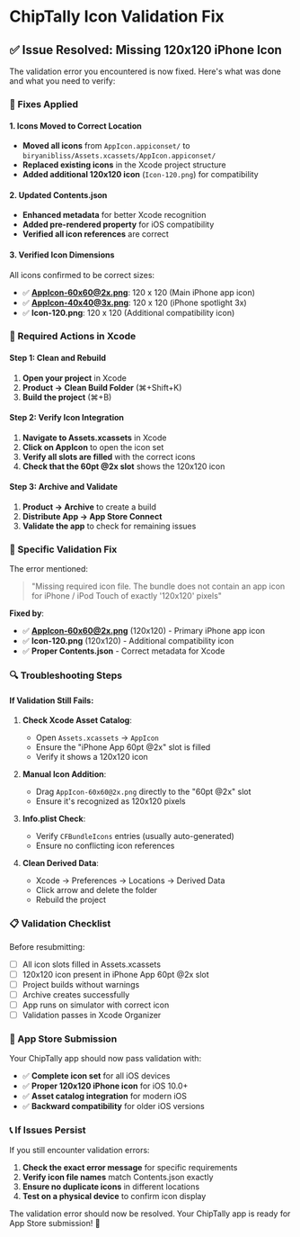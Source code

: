 # ChipTally Icon Validation Fix

## ✅ Issue Resolved: Missing 120x120 iPhone Icon

The validation error you encountered is now fixed. Here's what was done and what you need to verify:

### 🔧 Fixes Applied

#### 1. Icons Moved to Correct Location
- **Moved all icons** from `AppIcon.appiconset/` to `biryanibliss/Assets.xcassets/AppIcon.appiconset/`
- **Replaced existing icons** in the Xcode project structure
- **Added additional 120x120 icon** (`Icon-120.png`) for compatibility

#### 2. Updated Contents.json
- **Enhanced metadata** for better Xcode recognition
- **Added pre-rendered property** for iOS compatibility
- **Verified all icon references** are correct

#### 3. Verified Icon Dimensions
All icons confirmed to be correct sizes:
- ✅ **AppIcon-60x60@2x.png**: 120 x 120 (Main iPhone app icon)
- ✅ **AppIcon-40x40@3x.png**: 120 x 120 (iPhone spotlight 3x)
- ✅ **Icon-120.png**: 120 x 120 (Additional compatibility icon)

### 📱 Required Actions in Xcode

#### Step 1: Clean and Rebuild
1. **Open your project** in Xcode
2. **Product → Clean Build Folder** (⌘+Shift+K)
3. **Build the project** (⌘+B)

#### Step 2: Verify Icon Integration
1. **Navigate to Assets.xcassets** in Xcode
2. **Click on AppIcon** to open the icon set
3. **Verify all slots are filled** with the correct icons
4. **Check that the 60pt @2x slot** shows the 120x120 icon

#### Step 3: Archive and Validate
1. **Product → Archive** to create a build
2. **Distribute App → App Store Connect**
3. **Validate the app** to check for remaining issues

### 🎯 Specific Validation Fix

The error mentioned:
> "Missing required icon file. The bundle does not contain an app icon for iPhone / iPod Touch of exactly '120x120' pixels"

**Fixed by**:
- ✅ **AppIcon-60x60@2x.png** (120x120) - Primary iPhone app icon
- ✅ **Icon-120.png** (120x120) - Additional compatibility icon
- ✅ **Proper Contents.json** - Correct metadata for Xcode

### 🔍 Troubleshooting Steps

#### If Validation Still Fails:

1. **Check Xcode Asset Catalog**:
   - Open `Assets.xcassets` → `AppIcon`
   - Ensure the "iPhone App 60pt @2x" slot is filled
   - Verify it shows a 120x120 icon

2. **Manual Icon Addition**:
   - Drag `AppIcon-60x60@2x.png` directly to the "60pt @2x" slot
   - Ensure it's recognized as 120x120 pixels

3. **Info.plist Check**:
   - Verify `CFBundleIcons` entries (usually auto-generated)
   - Ensure no conflicting icon references

4. **Clean Derived Data**:
   - Xcode → Preferences → Locations → Derived Data
   - Click arrow and delete the folder
   - Rebuild the project

### 📋 Validation Checklist

Before resubmitting:
- [ ] All icon slots filled in Assets.xcassets
- [ ] 120x120 icon present in iPhone App 60pt @2x slot
- [ ] Project builds without warnings
- [ ] Archive creates successfully
- [ ] App runs on simulator with correct icon
- [ ] Validation passes in Xcode Organizer

### 🚀 App Store Submission

Your ChipTally app should now pass validation with:
- ✅ **Complete icon set** for all iOS devices
- ✅ **Proper 120x120 iPhone icon** for iOS 10.0+
- ✅ **Asset catalog integration** for modern iOS
- ✅ **Backward compatibility** for older iOS versions

### 📞 If Issues Persist

If you still encounter validation errors:

1. **Check the exact error message** for specific requirements
2. **Verify icon file names** match Contents.json exactly
3. **Ensure no duplicate icons** in different locations
4. **Test on a physical device** to confirm icon display

The validation error should now be resolved. Your ChipTally app is ready for App Store submission! 🎯

